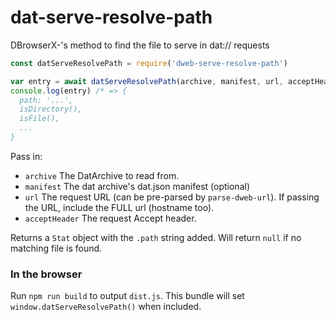 # dat-serve-resolve-path

DBrowserX-'s method to find the file to serve in dat:// requests

```js
const datServeResolvePath = require('dweb-serve-resolve-path')

var entry = await datServeResolvePath(archive, manifest, url, acceptHeader)
console.log(entry) /* => {
  path: '...',
  isDirectory(),
  isFile(),
  ...
}
```

Pass in:

 - `archive` The DatArchive to read from.
 - `manifest` The dat archive's dat.json manifest (optional)
 - `url` The request URL (can be pre-parsed by `parse-dweb-url`). If passing the URL, include the FULL url (hostname too).
 - `acceptHeader` The request Accept header.

Returns a `Stat` object with the `.path` string added. Will return `null` if no matching file is found.

### In the browser

Run `npm run build` to output `dist.js`. This bundle will set `window.datServeResolvePath()` when included.